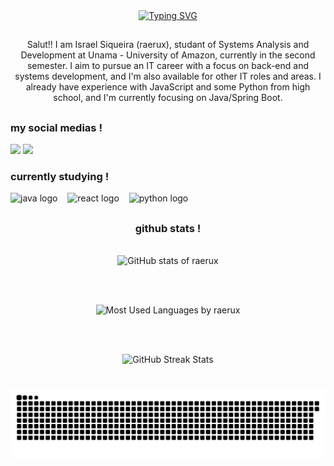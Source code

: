<div align="center">
  <a href="https://git.io/typing-svg">
    <img src="https://readme-typing-svg.demolab.com?font=Fira+Code&weight=500&size=22&pause=1000&color=4B0082&center=true&vCenter=true&random=false&width=524&lines=%E2%8A%B9+welcome+to+my+profile!+%CB%99%E1%B5%95%CB%99+%E2%8A%B9+" alt="Typing SVG">
  </a>
</div>

##
<p align="center"> Salut!! I am Israel Siqueira (raerux), studant of Systems Analysis and Development at Unama - University of Amazon, currently in the second semester. I aim to pursue an IT career with a focus on back-end and systems development, and I'm also available for other IT roles and areas. I already have experience with JavaScript and some Python from high school, and I'm currently focusing on Java/Spring Boot.

##

<img align="right" alt="" height="190px" src="./src/study.gif">

<h3 align="left">my social medias !</h3>

<div>
  <a href="https://www.linkedin.com/in/israel-siqueira-65aaba329/" target="_blank"><img src="https://img.shields.io/badge/LinkedIn-0077B5?style=for-the-badge&logo=linkedin&logoColor=white"  target="_blank"></a>
  <a href="https://x.com/lessemouse" target="_blank"><img src="https://img.shields.io/badge/X-000000?style=for-the-badge&logo=twitter&logoColor=white"  target="_blank"></a>
</div>

<h3 align="left">currently studying !</h3>

<div align="left">
  <img src="https://cdn.jsdelivr.net/gh/devicons/devicon/icons/java/java-original.svg" height="25" alt="java logo" />
  <img width="8" />
  <img src="https://cdn.jsdelivr.net/gh/devicons/devicon/icons/react/react-original.svg" height="25" alt="react logo" />
  <img width="8" />
  <img src="https://cdn.jsdelivr.net/gh/devicons/devicon/icons/python/python-original.svg" height="25" alt="python logo" />
  <img width="8" />
</div>

##
<div align="center">
  <h3>github stats !</h3>
  <br>

  <img src="https://github-readme-stats.vercel.app/api?username=raerux&hide_title=true&show_icons=true&include_all_commits=true&count_private=true&line_height=25&hide=issues&bg_color=000000&title_color=4B0082&text_color=FFFFFF&border_radius=5&border_color=4B0082&icon_color=4B0082&theme=jolly" alt="GitHub stats of raerux">

  <br><br>

  <img src="https://github-readme-stats.vercel.app/api/top-langs/?username=raerux&layout=compact&hide_title=false&count_private=true&langs_count=6&show_icons=true&title_color=4B0082&bg_color=000000&text_color=8B8B8B&border_radius=5&border_color=4B0082&hide=html,scss,less" alt="Most Used Languages by raerux">

  <br><br>

  <img src="https://github-readme-streak-stats.herokuapp.com/?user=raerux&theme=tokyonight&background=000000&ring=4B0082&fire=4B0082&currStreakLabel=FFFFFF&currStreakNum=FFFFFF&sideLabels=8B8B8B&sideNums=8B8B8B&dates=8B8B8B" alt="GitHub Streak Stats">
</div>

#
<picture align="center">
  <source media="(prefers-color-scheme: dark)" srcset="https://raw.githubusercontent.com/brunaferbz/brunaferbz/output/github-contribution-grid-snake-dark.svg">
  <source media="(prefers-color-scheme: light)" srcset="https://raw.githubusercontent.com/brunaferbz/brunaferbz/output/github-contribution-grid-snake-dark.svg">
  <img align="center" alt="github contribution grid snake animation" src="https://raw.githubusercontent.com/brunaferbz/brunaferbz/output/github-contribution-grid-snake.svg">
</picture>
